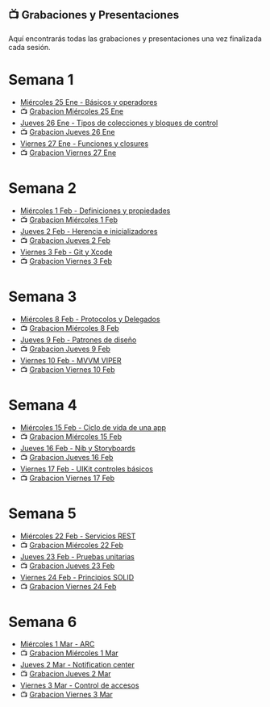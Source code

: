 ## 📺 Grabaciones y Presentaciones
Aquí encontrarás todas las grabaciones y presentaciones una vez finalizada cada sesión.

# Semana 1
- [Miércoles 25 Ene - Básicos y operadores]()
- 📺 [Grabacion Miércoles 25 Ene]()
- [Jueves 26 Ene - Tipos de colecciones y bloques de control]()
- 📺 [Grabacion Jueves 26 Ene]()
- [Viernes 27 Ene - Funciones y closures]()
- 📺 [Grabacion Viernes 27 Ene]()

# Semana 2
- [Miércoles 1 Feb - Definiciones y propiedades]()
- 📺 [Grabacion Miércoles 1 Feb]()
- [Jueves 2 Feb - Herencia e inicializadores]()
- 📺 [Grabacion Jueves 2 Feb]()
- [Viernes 3 Feb - Git y Xcode]()
- 📺 [Grabacion Viernes 3 Feb]()

# Semana 3
- [Miércoles 8 Feb - Protocolos y Delegados]()
- 📺 [Grabacion Miércoles 8 Feb]()
- [Jueves 9 Feb - Patrones de diseño]()
- 📺 [Grabacion Jueves 9 Feb]()
- [Viernes 10 Feb - MVVM VIPER]()
- 📺 [Grabacion Viernes 10 Feb]()

# Semana 4
- [Miércoles 15 Feb - Ciclo de vida de una app]()
- 📺 [Grabacion Miércoles 15 Feb]()
- [Jueves 16 Feb - Nib y Storyboards]()
- 📺 [Grabacion Jueves 16 Feb]()
- [Viernes 17 Feb - UIKit controles básicos]()
- 📺 [Grabacion Viernes 17 Feb]()

# Semana 5
- [Miércoles 22 Feb - Servicios REST]()
- 📺 [Grabacion Miércoles 22 Feb]()
- [Jueves 23 Feb - Pruebas unitarias]()
- 📺 [Grabacion Jueves 23 Feb]()
- [Viernes 24 Feb - Principios SOLID]()
- 📺 [Grabacion Viernes 24 Feb]()

# Semana 6
- [Miércoles 1 Mar - ARC]()
- 📺 [Grabacion Miércoles 1 Mar]()
- [Jueves 2 Mar - Notification center]()
- 📺 [Grabacion Jueves 2 Mar]()
- [Viernes 3 Mar - Control de accesos]()
- 📺 [Grabacion Viernes 3 Mar]()
